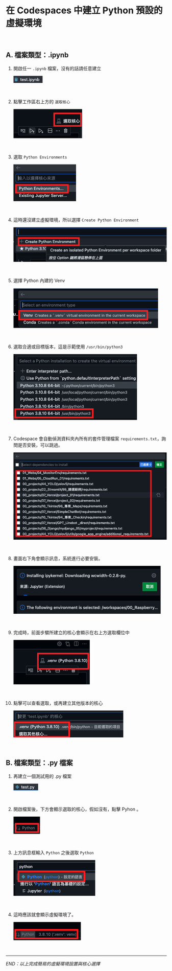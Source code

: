 # 在 Codespaces 中建立 Python 預設的虛擬環境

<br>

## A. 檔案類型：.ipynb

1. 開啟任一 `.ipynb` 檔案，沒有的話請任意建立

   ![img](images/img_19.png)

<br>

2. 點擊工作區右上方的 `選取核心`

   ![img](images/img_20.png)

<br>

3. 選取 `Python Environments`

   ![img](images/img_21.png)

<br>

4. 這時還沒建立虛擬環境，所以選擇 `Create Python Environment`

   ![img](images/img_22.png)

<br>

5. 選擇 Python 內建的 Venv

   ![img](images/img_23.png)

<br>

6. 選取合適或目標版本，這是示範使用 `/usr/bin/python3`

   ![](images/img_24.png)

<br>

7. Codespace 會自動偵測資料夾內所有的套件管理檔案 `requirements.txt`，詢問是否安裝，可以跳過。

   ![](images/img_25.png)

<br>

8. 畫面右下角會顯示訊息，系統進行必要安裝。

   ![](images/img_26.png)

<br>

9. 完成時，前面步驟所建立的核心會顯示在右上方選取欄位中

   ![](images/img_27.png)

<br>

10. 點擊可以查看選取，或再建立其他版本的核心

    ![](images/img_28.png)

<br>

## B. 檔案類型：.py 檔案

1. 再建立一個測試用的 .py 檔案

   ![](images/img_29.png)

<br>

2. 開啟檔案後，下方會顯示選取的核心，假如沒有，點擊 Pyhon 。

   ![](images/img_32.png)

<br>

3. 上方訊息框輸入 `Python` 之後選取 `Python`

   ![](images/img_31.png)

<br>

4. 這時應該就會顯示虛擬環境了。

   ![](images/img_30.png)

<br>

---

_END：以上完成簡易的虛擬環境設置與核心選擇_
